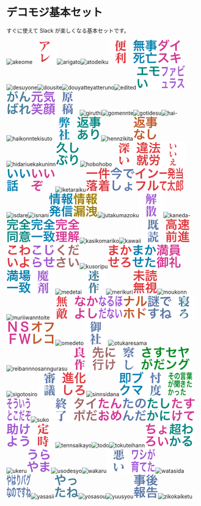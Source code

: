 # デコモジ基本セット

すぐに使えて Slack が楽しくなる基本セットです。

![akeome](../decomoji/basic/akeome.png)![are](../decomoji/basic/are.png)![arigato](../decomoji/basic/arigato.png)![atodeiku](../decomoji/basic/atodeiku.png)![bennri](../decomoji/basic/bennri.png)![buzisibou](../decomoji/basic/buzisibou.png)![daisuki](../decomoji/basic/daisuki.png)![desuyone](../decomoji/basic/desuyone.png)![dousite](../decomoji/basic/dousite.png)![douyatteyatteruno](../decomoji/basic/douyatteyatteruno.png)![edited](../decomoji/basic/edited.png)![emoi](../decomoji/basic/emoi.png)![fabyurasu](../decomoji/basic/fabyurasu.png)![gannbare](../decomoji/basic/gannbare.png)![gennkiegao](../decomoji/basic/gennkiegao.png)![gennkou](../decomoji/basic/gennkou.png)![giruthi](../decomoji/basic/giruthi.png)![gomennte](../decomoji/basic/gomennte.png)![gotidesu](../decomoji/basic/gotidesu.png)![hai-](../decomoji/basic/hai-.png)![haikonntekisuto](../decomoji/basic/haikonntekisuto.png)![heisya](../decomoji/basic/heisya.png)![hennziari](../decomoji/basic/hennziari.png)![hennzikita](../decomoji/basic/hennzikita.png)![hennzinasi](../decomoji/basic/hennzinasi.png)![hidariuekakuninn](../decomoji/basic/hidariuekakuninn.png)![hisasiburi](../decomoji/basic/hisasiburi.png)![hobohobo](../decomoji/basic/hobohobo.png)![hukai](../decomoji/basic/hukai.png)![ihousyuuryou](../decomoji/basic/ihousyuuryou.png)![iie](../decomoji/basic/iie.png)![iihanasi](../decomoji/basic/iihanasi.png)![iizo](../decomoji/basic/iizo.png)![iketaraiku](../decomoji/basic/iketaraiku.png)![ikkennrakutyaku](../decomoji/basic/ikkennrakutyaku.png)![imadesyo](../decomoji/basic/imadesyo.png)![innhuru](../decomoji/basic/innhuru.png)![ippatuatetarou](../decomoji/basic/ippatuatetarou.png)![isdare](../decomoji/basic/isdare.png)![isnani](../decomoji/basic/isnani.png)![jouhouhassinn](../decomoji/basic/jouhouhassinn.png)![jouhourouei](../decomoji/basic/jouhourouei.png)![jutakumazoku](../decomoji/basic/jutakumazoku.png)![kaisann](../decomoji/basic/kaisann.png)![kaneda-](../decomoji/basic/kaneda-.png)![kannzenndoui](../decomoji/basic/kannzenndoui.png)![kannzennitti](../decomoji/basic/kannzennitti.png)![kannzennrikai](../decomoji/basic/kannzennrikai.png)![kasikomariko](../decomoji/basic/kasikomariko.png)![kawaii](../decomoji/basic/kawaii.png)![kidoku](../decomoji/basic/kidoku.png)![kousokuzennsinn](../decomoji/basic/kousokuzennsinn.png)![kowaiyo](../decomoji/basic/kowaiyo.png)![kozirase](../decomoji/basic/kozirase.png)![kudasai](../decomoji/basic/kudasai.png)![kusoripu](../decomoji/basic/kusoripu.png)![makasero](../decomoji/basic/makasero.png)![makaseta](../decomoji/basic/makaseta.png)![manninnonnrei](../decomoji/basic/manninnonnrei.png)![mannjouitti](../decomoji/basic/mannjouitti.png)![mazai](../decomoji/basic/mazai.png)![medetai](../decomoji/basic/medetai.png)![meisaku](../decomoji/basic/meisaku.png)![merikuri](../decomoji/basic/merikuri.png)![midokumusi](../decomoji/basic/midokumusi.png)![moukonn](../decomoji/basic/moukonn.png)![muriiwanntoite](../decomoji/basic/muriiwanntoite.png)![muteki](../decomoji/basic/muteki.png)![nakayosi](../decomoji/basic/nakayosi.png)![naruhodanai](../decomoji/basic/naruhodanai.png)![naruhodo](../decomoji/basic/naruhodo.png)![nazodesune](../decomoji/basic/nazodesune.png)![nero](../decomoji/basic/nero.png)![nsfw](../decomoji/basic/nsfw.png)![ohureko](../decomoji/basic/ohureko.png)![omedeto](../decomoji/basic/omedeto.png)![onnsya](../decomoji/basic/onnsya.png)![otukaresama](../decomoji/basic/otukaresama.png)![reibannnosanngurasu](../decomoji/basic/reibannnosanngurasu.png)![ryousaku](../decomoji/basic/ryousaku.png)![sakiniike](../decomoji/basic/sakiniike.png)![sassi](../decomoji/basic/sassi.png)![sasugada](../decomoji/basic/sasugada.png)![seyanngu](../decomoji/basic/seyanngu.png)![sigotosiro](../decomoji/basic/sigotosiro.png)![sinngi](../decomoji/basic/sinngi.png)![sinnkasiro](../decomoji/basic/sinnkasiro.png)![sinnsidana](../decomoji/basic/sinnsidana.png)![sokubukuma](../decomoji/basic/sokubukuma.png)![sonntaku](../decomoji/basic/sonntaku.png)![sonokotobagakikitakatta](../decomoji/basic/sonokotobagakikitakatta.png)![souiutokodazo](../decomoji/basic/souiutokodazo.png)![suko](../decomoji/basic/suko.png)![syuuryou](../decomoji/basic/syuuryou.png)![taipoda](../decomoji/basic/taipoda.png)![tannome](../decomoji/basic/tannome.png)![tanonnda](../decomoji/basic/tanonnda.png)![tasikani](../decomoji/basic/tasikani.png)![tasukete](../decomoji/basic/tasukete.png)![tasukeyou](../decomoji/basic/tasukeyou.png)![teizi](../decomoji/basic/teizi.png)![tennsaikayo](../decomoji/basic/tennsaikayo.png)![todo](../decomoji/basic/todo.png)![tokuteihann](../decomoji/basic/tokuteihann.png)![tyoroi](../decomoji/basic/tyoroi.png)![tyouwakaru](../decomoji/basic/tyouwakaru.png)![ukeru](../decomoji/basic/ukeru.png)![urayama](../decomoji/basic/urayama.png)![usodesyo](../decomoji/basic/usodesyo.png)![wakaru](../decomoji/basic/wakaru.png)![warui](../decomoji/basic/warui.png)![wasigasodateta](../decomoji/basic/wasigasodateta.png)![watasida](../decomoji/basic/watasida.png)![yaharibagunanodesune](../decomoji/basic/yaharibagunanodesune.png)![yasasii](../decomoji/basic/yasasii.png)![yattane](../decomoji/basic/yattane.png)![yosasou](../decomoji/basic/yosasou.png)![yuusyou](../decomoji/basic/yuusyou.png)![zigohoukoku](../decomoji/basic/zigohoukoku.png)![zikokaiketu](../decomoji/basic/zikokaiketu.png)
